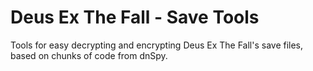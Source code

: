 # Deus Ex The Fall - Save Tools
 Tools for easy decrypting and encrypting Deus Ex The Fall's save files, based on chunks of code from dnSpy.
